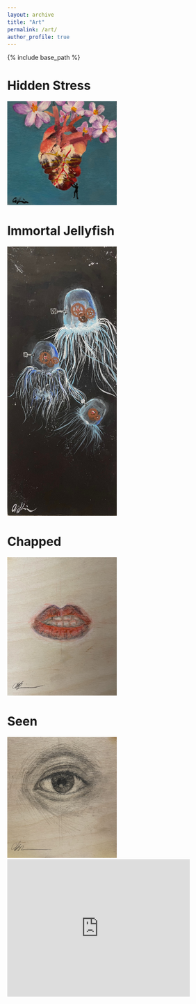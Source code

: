 ```yaml
---
layout: archive
title: "Art"
permalink: /art/
author_profile: true
---
```


{% include base_path %}

Hidden Stress
======
<img src='/images/heart.jpg' width='50%' height = '50%'>

Immortal Jellyfish
======
<img src='/images/jellyfish.jpg' width='50%' height = '50%'>


Chapped
======
<img src='/images/lips.jpg' width='50%' height = '50%'>

Seen
====
<img src='/images/eye.jpg' width='50%' height = '50%'>

<iframe width="420" height="315" src="https://youtu.be/W19FnhNkaTI" frameborder="0" allowfullscreen="allowfullscreen"> </iframe>



